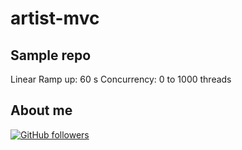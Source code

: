 # artist-mvc
 ## Sample repo
 
Linear Ramp up: 60 s
Concurrency: 0 to 1000 threads

## About me

[![GitHub followers](https://img.shields.io/github/followers/jesperancinha.svg?label=Jesperancinha&style=for-the-badge&logo=github&color=grey "GitHub")](https://github.com/jesperancinha)
